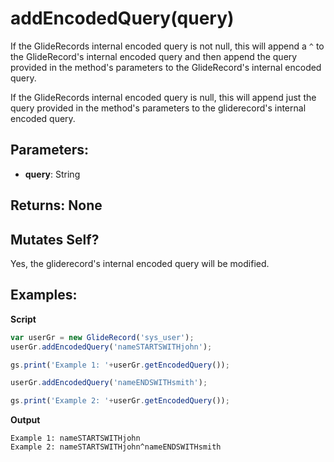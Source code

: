 # addEncodedQuery(query)
If the GlideRecords internal encoded query is not null, this will append a `^`
to the GlideRecord's internal encoded query and then append the query provided
in the method's parameters to the GlideRecord's internal encoded query.

If the GlideRecords internal encoded query is null, this will append just the
query provided in the method's parameters to the gliderecord's internal encoded
query.

## Parameters:
- **query**: String

## Returns: None

## Mutates Self?
Yes, the gliderecord's internal encoded query will be modified.

## Examples:

**Script**
```js
var userGr = new GlideRecord('sys_user');
userGr.addEncodedQuery('nameSTARTSWITHjohn');

gs.print('Example 1: '+userGr.getEncodedQuery());

userGr.addEncodedQuery('nameENDSWITHsmith');

gs.print('Example 2: '+userGr.getEncodedQuery());
```
**Output**
```
Example 1: nameSTARTSWITHjohn
Example 2: nameSTARTSWITHjohn^nameENDSWITHsmith
```
